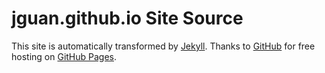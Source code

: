 # jguan.github.io Site Source

This site is automatically transformed by [Jekyll](http://jekyllrb.com/). Thanks to [GitHub](https://github.com/) for free hosting on [GitHub Pages](http://pages.github.com/).
